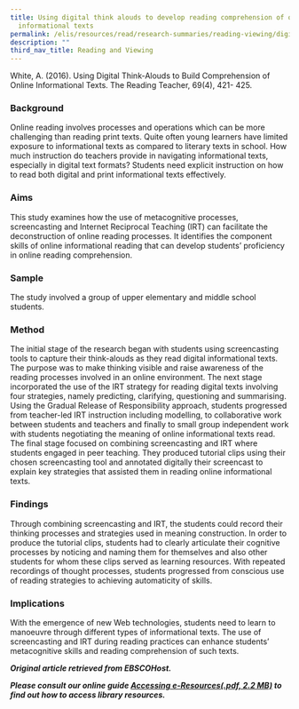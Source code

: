```yaml
---
title: Using digital think alouds to develop reading comprehension of online
  informational texts
permalink: /elis/resources/read/research-summaries/reading-viewing/digital-think-alouds-develop-comprehension/
description: ""
third_nav_title: Reading and Viewing
---
```

White, A. (2016). Using Digital Think-Alouds to Build Comprehension of Online Informational Texts. The Reading Teacher, 69(4), 421- 425.

### Background

Online reading involves processes and operations which can be more challenging than reading print texts. Quite often young learners have limited exposure to informational texts as compared to literary texts in school. How much instruction do teachers provide in navigating informational texts, especially in digital text formats? Students need explicit instruction on how to read both digital and print informational texts effectively.

### Aims

This study examines how the use of metacognitive processes, screencasting and Internet Reciprocal Teaching (IRT) can facilitate the deconstruction of online reading processes. It identifies the component skills of online informational reading that can develop students’ proficiency in online reading comprehension.

### Sample

The study involved a group of upper elementary and middle school students.

### Method

The initial stage of the research began with students using screencasting tools to capture their think-alouds as they read digital informational texts. The purpose was to make thinking visible and raise awareness of the reading processes involved in an online environment. The next stage incorporated the use of the IRT strategy for reading digital texts involving four strategies, namely predicting, clarifying, questioning and summarising. Using the Gradual Release of Responsibility approach, students progressed from teacher-led IRT instruction including modelling, to collaborative work between students and teachers and finally to small group independent work with students negotiating the meaning of online informational texts read. The final stage focused on combining screencasting and IRT where students engaged in peer teaching. They produced tutorial clips using their chosen screencasting tool and annotated digitally their screencast to explain key strategies that assisted them in reading online informational texts.

### Findings

Through combining screencasting and IRT, the students could record their thinking processes and strategies used in meaning construction. In order to produce the tutorial clips, students had to clearly articulate their cognitive processes by noticing and naming them for themselves and also other students for whom these clips served as learning resources. With repeated recordings of thought processes, students progressed from conscious use of reading strategies to achieving automaticity of skills.

### Implications

With the emergence of new Web technologies, students need to learn to manoeuvre through different types of informational texts. The use of screencasting and IRT during reading practices can enhance students’ metacognitive skills and reading comprehension of such texts.


_**Original article retrieved from EBSCOHost.**_  

**_Please consult our online guide [Accessing e-Resources(.pdf, 2.2 MB)](https://academyofsingaporeteachers-moe-edu-sg-admin.cwp.sg/elis/resources/read/research-summaries/reading-and-viewing/18e45074-6b1b-4ac7-811f-1a8da16c4f81 "Accessing e-Resources") to find out how to access library resources._**